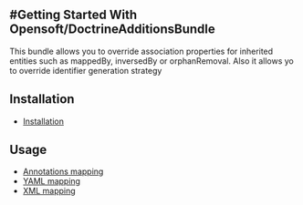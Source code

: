 #Getting Started With Opensoft/DoctrineAdditionsBundle
---

This bundle allows you to override association properties for inherited entities such as mappedBy, inversedBy or orphanRemoval.
Also it allows yo to override identifier generation strategy

## Installation

* [Installation](installation.md)

## Usage

* [Annotations mapping](annotations-mapping.md)
* [YAML mapping](yaml-mapping.md)
* [XML mapping](xml-mapping.md)
